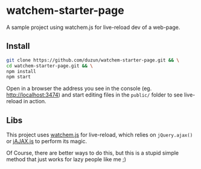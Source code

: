 # watchem-starter-page

A sample project using watchem.js for live-reload dev of a web-page.

## Install

```sh
git clone https://github.com/duzun/watchem-starter-page.git && \
cd watchem-starter-page.git && \
npm install
npm start
```

Open in a browser the address you see in the console (eg. [http://localhost:3474](http://localhost:3474))
and start editing files in the `public/` folder to see live-reload in action.

## Libs

This project uses [watchem.js](https://github.com/duzun/watchem.js) for live-reload,
which relies on `jQuery.ajax()` or [jAJAX.js](https://github.com/duzun/jajax) to perform its magic.

Of Course, there are better ways to do this, but this is a stupid simple method that just works for lazy people like me ;)
